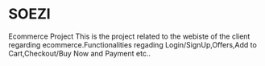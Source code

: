 # SOEZI
Ecommerce Project
This is the project related to the webiste of the client regarding ecommerce.Functionalities regading Login/SignUp,Offers,Add to Cart,Checkout/Buy Now and Payment etc..
